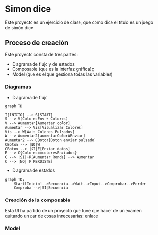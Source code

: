# Simon dice
Este proyecto es un ejercicio de clase, que como dice el título es un juego de simón dice

## Proceso de creación
Este proyecto consta de tres partes:
- Diagrama de flujo y de estados
- Composable (que es la interfaz gráfica)ç
- Model (que es el que gestiona todas las variables)

### Diagramas
- Diagrama de flujo
```mermaid
graph TD

I[INICIO] --> S[START]
S --> V(ColoresEnv + Colores)
V --> Aumentar[Aumentar color]
Aumentar --> Vis[Visualizar Colores]
Vis --> W[Wait Colores Pulsados]
W --> Aumentar2[aumentarColorAEnviar]
Aumentar2 --> CBoton{Boton enviar pulsado}
CBoton --> |NO|W
CBoton --> |SI|E[Enviar datos]
E --> C{Colores==coloresEnviados}
C --> |SI|+R[Aumentar Ronda] --> Aumentar
C --> |NO| P[PERDISTE]
```
- Diagrama de estados

```mermaid
graph TD;
    Start[Inicio]-->Secuencia-->Wait-->Input-->Comprobar-->Perder
    Comprobar-->|SI|Secuencia

```

### Creación de la composable
Esta UI ha partido de un proyecto que tuve que hacer de un examen quitando un par de cosas innecesarias: [enlace](https://github.com/NicolasRodriguezSteuerberg/CosasPc/blob/compose/2/PMDM/Ejemplos/1Ejemplo/app/src/main/java/com/nsteuerberg/primerintento/ui/theme/UI.kt)

### Model